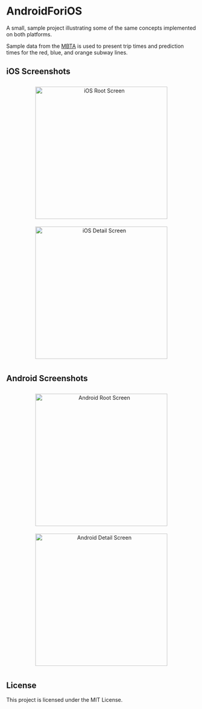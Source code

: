 AndroidForiOS
=============

A small, sample project illustrating some of the same concepts implemented on both platforms.  

Sample data from the [MBTA](http://www.mbta.com/rider_tools/developers/default.asp?id=21898) is used to present trip times and prediction times for the red, blue, and orange subway lines.

## iOS Screenshots

<p align="center" >
<img height="350" hspace="10" style="padding: 10px;" src="https://raw.githubusercontent.com/smbarne/AndroidForiOS/master/Data/Screenshots/iOS_Screen1.png" alt="iOS Root Screen" />  
<img height="350" hspace="10" style="padding: 10px;" src="https://raw.githubusercontent.com/smbarne/AndroidForiOS/master/Data/Screenshots/iOS_Screen2.png" alt="iOS Detail Screen" />
</p>

## Android Screenshots

<p align="center" >
<img height="350" hspace="10" style="padding: 10px;" src="https://raw.githubusercontent.com/smbarne/AndroidForiOS/master/Data/Screenshots/Android_Screen1.png" alt="Android Root Screen" />
<img height="350" hspace="10" style="padding: 10px;" src="https://raw.githubusercontent.com/smbarne/AndroidForiOS/master/Data/Screenshots/Android_Screen2.png" alt="Android Detail Screen" />
</p>

## License
This project is licensed under the MIT License.
